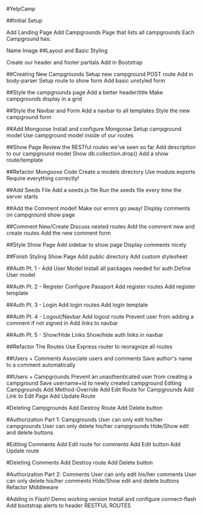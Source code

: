 #YelpCamp

##Initial Setup

Add Landing Page
Add Campgrounds Page that lists all campgrounds
Each Campground has:

Name
Image
##Layout and Basic Styling

Create our header and footer partials
Add in Bootstrap

##Creating New Campgrounds
Setup new campground POST route
Add in body-parser
Setup route to show form
Add basic unstyled form

##Style the campgrounds page
Add a better header/title
Make campgrounds display in a grid

##Style the Navbar and Form
Add a navbar to all templates
Style the new campground form

##Add Mongoose
Install and configure Mongoose
Setup campground model
Use campground model inside of our routes

##Show Page
Review the RESTful routes we've seen so far
Add description to our campground model
Show db.collection.drop()
Add a show route/template

##Refactor Mongoose Code
Create a models directory
Use module.exports
Require everything correctly!

##Add Seeds File
Add a seeds.js file
Run the seeds file every time the server starts

##Add the Comment model!
Make our errors go away!
Display comments on campground show page

##Comment New/Create
Discuss nested routes
Add the comment new and create routes
Add the new comment form

##Style Show Page
Add sidebar to show page
Display comments nicely

##Finish Styling Show Page
Add public directory
Add custom stylesheet

##Auth Pt. 1 - Add User Model
Install all packages needed for auth
Define User model

##Auth Pt. 2 - Register
Configure Passport
Add register routes
Add register template

##Auth Pt. 3 - Login
Add login routes
Add login template

##Auth Pt. 4 - Logout/Navbar
Add logout route
Prevent user from adding a comment if not signed in
Add links to navbar

##Auth Pt. 5 - Show/Hide Links
Show/hide auth links in navbar

##Refactor The Routes
Use Express router to reoragnize all routes

##Users + Comments
Associate users and comments
Save author's name to a comment automatically

##Users + Campgrounds
Prevent an unauthenticated user from creating a campground
Save username+id to newly created campground
Editing Campgrounds
Add Method-Override
Add Edit Route for Campgrounds
Add Link to Edit Page
Add Update Route

#Deleting Campgrounds
Add Destroy Route
Add Delete button

#Authorization Part 1: Campgrounds
User can only edit his/her campgrounds
User can only delete his/her campgrounds
Hide/Show edit and delete buttons

#Editing Comments
Add Edit route for comments
Add Edit button
Add Update route

#Deleting Comments
Add Destroy route
Add Delete button

#Authorization Part 2: Comments
User can only edit his/her comments
User can only delete his/her comments
Hide/Show edit and delete buttons
Refactor Middleware

#Adding in Flash!
Demo working version
Install and configure connect-flash
Add bootstrap alerts to header
RESTFUL ROUTES
